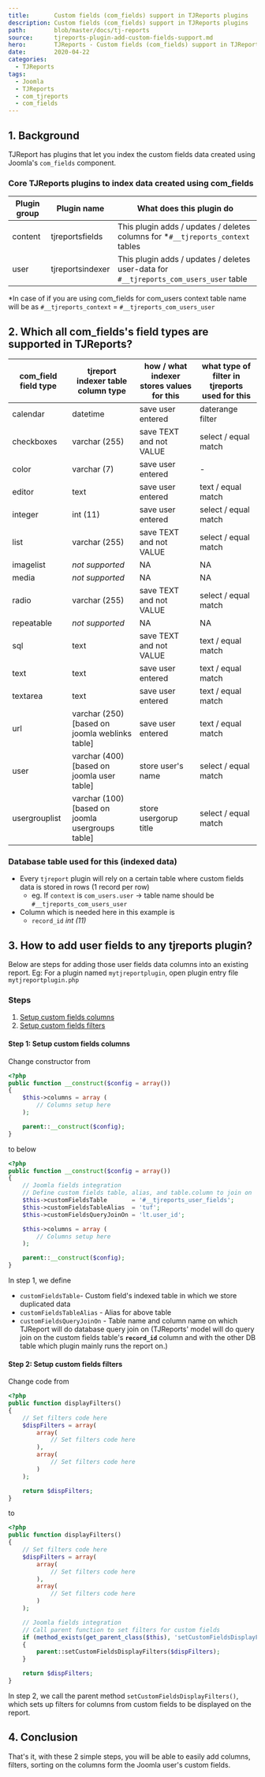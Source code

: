 ```yaml
---
title:       Custom fields (com_fields) support in TJReports plugins
description: Custom fields (com_fields) support in TJReports plugins
path:        blob/master/docs/tj-reports
source:      tjreports-plugin-add-custom-fields-support.md
hero:        TJReports - Custom fields (com_fields) support in TJReports plugins
date:        2020-04-22
categories:
  - TJReports
tags:
  - Joomla
  - TJReports
  - com_tjreports
  - com_fields
---
```



## 1. Background

TJReport has plugins that let you index the custom fields data created using Joomla's `com_fields` component.

### Core TJReports plugins to index data created using com_fields

| Plugin group  | Plugin name | What does this plugin do |
| ------------- | ------------- | ------------- |
| content | tjreportsfields | This plugin adds / updates / deletes columns for *`#__tjreports_context` tables |
| user | tjreportsindexer | This plugin adds / updates / deletes user-data for `#__tjreports_com_users_user` table|

*In case of if you are using com_fields for com_users context table name will be as
`#__tjreports_context` = `#__tjreports_com_users_user`

## 2. Which all com_fields's field types are supported in TJReports?

| com_field field type  | tjreport indexer table column type | how / what indexer stores values for this | what type of filter in tjreports used for this |
| ------------- | ------------- | ------------- | ------------- |
| calendar | datetime  | save user entered  | daterange filter  |
| checkboxes | varchar (255)  | save TEXT and not VALUE  | select / equal match  |
| color | varchar (7)  | save user entered  | -  |
| editor | text  | save user entered  | text / equal match  |
| integer | int (11)  | save user entered  | select / equal match  |
| list | varchar (255)  | save TEXT and not VALUE  | select / equal match  |
| imagelist | _not supported_  | NA  | NA  |
| media | _not supported_   | NA  | NA  |
| radio | varchar (255)  | save TEXT and not VALUE  | select / equal match  |
| repeatable | _not supported_   | NA  | NA  |
| sql | text | save TEXT and not VALUE  | text / equal match  |
| text | text  | save user entered  | text / equal match  |
| textarea | text  | save user entered  | text / equal match  |
| url | varchar (250) [based on joomla weblinks table]  | save user entered  | text / equal match  |
| user | varchar (400) [based on joomla user table] | store user's name  | select / equal match  |
| usergrouplist | varchar (100) [based on joomla usergroups table]  | store usergorup title  | select / equal match  |

### Database table used for this (indexed data)

* Every `tjreport` plugin will rely on a certain table where custom fields data is stored in rows (1 record per row)
	- eg. If `context` is `com_users.user` -> table name should be `#__tjreports_com_users_user`
* Column which is needed here in this example is
  	- `record_id` *int (11)*

## 3. How to add user fields to any tjreports plugin?

Below are steps for adding those user fields data columns into an existing report.
Eg: For a plugin named `mytjreportplugin`, open plugin entry file `mytjreportplugin.php`

### Steps
1. [Setup custom fields columns](#step-1-setup-custom-fields-columns)
1. [Setup custom fields filters](#step-2-setup-custom-fields-filters)

#### Step 1: Setup custom fields columns

Change constructor from

```php
<?php
public function __construct($config = array())
{
	$this->columns = array (
		// Columns setup here
	);

	parent::__construct($config);
}
```

to below

```php
<?php
public function __construct($config = array())
{
	// Joomla fields integration
	// Define custom fields table, alias, and table.column to join on
	$this->customFieldsTable       = '#__tjreports_user_fields';
	$this->customFieldsTableAlias  = 'tuf';
	$this->customFieldsQueryJoinOn = 'lt.user_id';

	$this->columns = array (
		// Columns setup here
	);

	parent::__construct($config);
}
```

In step 1, we define

- `customFieldsTable`- Custom field's indexed table in which we store duplicated data
- `customFieldsTableAlias`  - Alias for above table
- `customFieldsQueryJoinOn` - Table name and column name on which TJReport will do database query join on (TJReports' model will do query join on the custom fields table's **`record_id`** column and with the other DB table which plugin mainly runs the report on.)


#### Step 2: Setup custom fields filters

Change code from

```php
<?php
public function displayFilters()
{
	// Set filters code here
	$dispFilters = array(
		array(
			// Set filters code here
		),
		array(
			// Set filters code here
		)
	);

	return $dispFilters;
}
```

to

```php
<?php
public function displayFilters()
{
	// Set filters code here
	$dispFilters = array(
		array(
			// Set filters code here
		),
		array(
			// Set filters code here
		)
	);

	// Joomla fields integration
	// Call parent function to set filters for custom fields
	if (method_exists(get_parent_class($this), 'setCustomFieldsDisplayFilters'))
	{
		parent::setCustomFieldsDisplayFilters($dispFilters);
	}

	return $dispFilters;
}
```

In step 2, we call the parent method `setCustomFieldsDisplayFilters()`, which sets up filters for columns from custom fields to be displayed on the report.

## 4. Conclusion

That's it, with these 2 simple steps, you will be able to easily add columns, filters, sorting on the columns form the Joomla user's custom fields.
